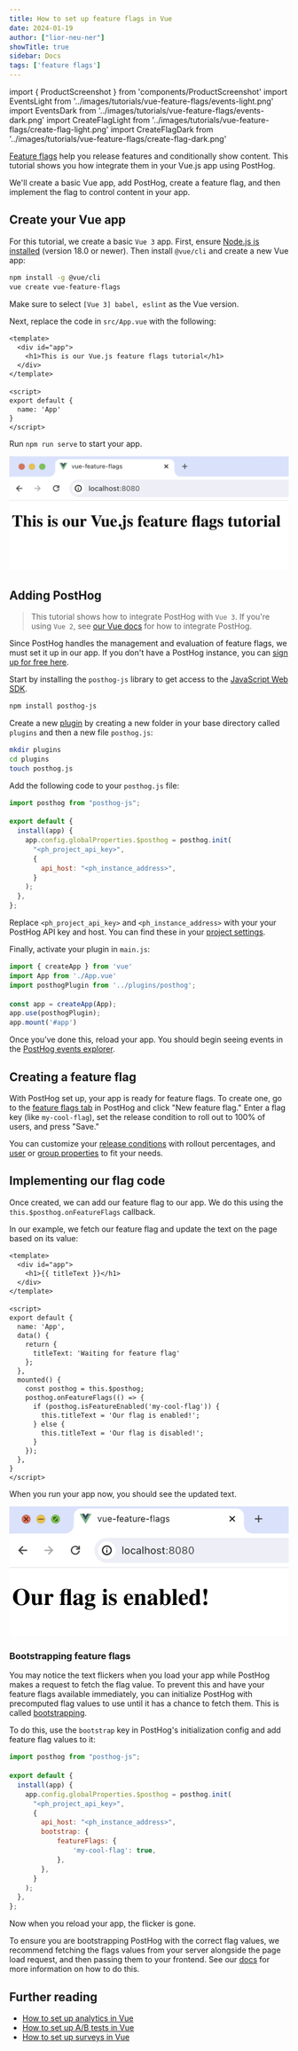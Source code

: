 ```yaml
---
title: How to set up feature flags in Vue
date: 2024-01-19
author: ["lior-neu-ner"]
showTitle: true
sidebar: Docs
tags: ['feature flags']
---
```


import { ProductScreenshot } from 'components/ProductScreenshot'
import EventsLight from '../images/tutorials/vue-feature-flags/events-light.png'
import EventsDark from '../images/tutorials/vue-feature-flags/events-dark.png'
import CreateFlagLight from '../images/tutorials/vue-feature-flags/create-flag-light.png'
import CreateFlagDark from '../images/tutorials/vue-feature-flags/create-flag-dark.png'

[Feature flags](/feature-flags) help you release features and conditionally show content. This tutorial shows you how integrate them in your Vue.js app using PostHog. 

We'll create a basic Vue app, add PostHog, create a feature flag, and then implement the flag to control content in your app.

## Create your Vue app

For this tutorial, we create a basic `Vue 3` app. First, ensure [Node.js is installed](https://nodejs.dev/en/learn/how-to-install-nodejs/) (version 18.0 or newer). Then install `@vue/cli` and create a new Vue app:

```bash
npm install -g @vue/cli
vue create vue-feature-flags
```

Make sure to select `[Vue 3] babel, eslint` as the Vue version.

Next, replace the code in `src/App.vue` with the following:

```vue file=App.vue
<template>
  <div id="app">
    <h1>This is our Vue.js feature flags tutorial</h1>
  </div>
</template>

<script>
export default {
  name: 'App'
}
</script>
```

Run `npm run serve` to start your app.

![Basic Vue app](../images/tutorials/vue-feature-flags/basic-app.png)

## Adding PostHog

> This tutorial shows how to integrate PostHog with `Vue 3`. If you're using `Vue 2`, see [our Vue docs](/docs/libraries/vue-js) for how to integrate PostHog.

Since PostHog handles the management and evaluation of feature flags, we must set it up in our app. If you don't have a PostHog instance, you can [sign up for free here](https://us.posthog.com/signup). 

Start by installing the `posthog-js` library to get access to the [JavaScript Web SDK](/docs/libraries/js).

```bash
npm install posthog-js
```

Create a new [plugin](https://vuejs.org/guide/reusability/plugins) by creating a new folder in your base directory called `plugins` and then a new file `posthog.js`:

```bash
mkdir plugins
cd plugins 
touch posthog.js
```

Add the following code to your `posthog.js` file:

```js file=plugins/posthog.js
import posthog from "posthog-js";

export default {
  install(app) {
    app.config.globalProperties.$posthog = posthog.init(
      "<ph_project_api_key>",
      {
        api_host: "<ph_instance_address>",
      }
    );
  },
};
```

Replace `<ph_project_api_key>` and `<ph_instance_address>` with your your PostHog API key and host. You can find these in your [project settings](https://us.posthog.com/settings/project).

Finally, activate your plugin in `main.js`:

```js file=main.js
import { createApp } from 'vue'
import App from './App.vue'
import posthogPlugin from '../plugins/posthog';

const app = createApp(App);
app.use(posthogPlugin);
app.mount('#app')
```

Once you’ve done this, reload your app. You should begin seeing events in the [PostHog events explorer](https://us.posthog.com/events).

<ProductScreenshot
  imageLight={EventsLight} 
  imageDark={EventsDark} 
  alt="Feature flag created in PostHog" 
  classes="rounded"
/>

## Creating a feature flag

With PostHog set up, your app is ready for feature flags. To create one, go to the [feature flags tab](https://us.posthog.com/feature_flags) in PostHog and click "New feature flag." Enter a flag key (like `my-cool-flag`), set the release condition to roll out to 100% of users, and press "Save."

<ProductScreenshot
  imageLight={CreateFlagLight} 
  imageDark={CreateFlagDark} 
  alt="Feature flag created in PostHog" 
  classes="rounded"
/>

You can customize your [release conditions](/docs/feature-flags/creating-feature-flags#release-conditions) with rollout percentages, and [user](/docs/product-analytics/user-properties) or [group properties](/docs/product-analytics/group-analytics) to fit your needs.

## Implementing our flag code

Once created, we can add our feature flag to our app. We do this using the `this.$posthog.onFeatureFlags` callback.

In our example, we fetch our feature flag and update the text on the page based on its value:

```vue file=App.vue
<template>
  <div id="app">
    <h1>{{ titleText }}</h1>
  </div>
</template>

<script>
export default {
  name: 'App',
  data() {
    return {
      titleText: 'Waiting for feature flag'
    };
  },
  mounted() {
    const posthog = this.$posthog;
    posthog.onFeatureFlags(() => {
      if (posthog.isFeatureEnabled('my-cool-flag')) {
        this.titleText = 'Our flag is enabled!';
      } else {
        this.titleText = 'Our flag is disabled!';
      }
    });
  },
}
</script>
```

When you run your app now, you should see the updated text.

![New app after adding the flag](../images/tutorials/vue-feature-flags/flag-enabled-in-app.png)

### Bootstrapping feature flags

You may notice the text flickers when you load your app while PostHog makes a request to fetch the flag value. To prevent this and have your feature flags available immediately, you can initialize PostHog with precomputed flag values to use until it has a chance to fetch them. This is called [bootstrapping](/docs/feature-flags/bootstrapping).

To do this, use the `bootstrap` key in PostHog's initialization config and add feature flag values to it:

```js file=plugins/posthog.js
import posthog from "posthog-js";

export default {
  install(app) {
    app.config.globalProperties.$posthog = posthog.init(
      "<ph_project_api_key>",
      {
        api_host: "<ph_instance_address>",
        bootstrap: {
            featureFlags: {
                'my-cool-flag': true,
            },
        },
      }
    );
  },
};
```

Now when you reload your app, the flicker is gone. 

To ensure you are bootstrapping PostHog with the correct flag values, we recommend fetching the flags values from your server alongside the page load request, and then passing them to your frontend. See our [docs](/docs/feature-flags/bootstrapping) for more information on how to do this.

## Further reading

- [How to set up analytics in Vue](/tutorials/vue-analytics)
- [How to set up A/B tests in Vue](/tutorials/vue-ab-tests)
- [How to set up surveys in Vue](/tutorials/vue-surveys)